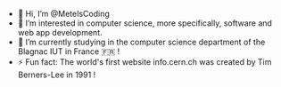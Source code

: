 - 👋 Hi, I’m @MeteIsCoding
- 👀 I’m interested in computer science, more specifically, software and web app development.
- 🌱 I’m currently studying in the computer science department of the Blagnac IUT in France 🇫🇷 !
- ⚡ Fun fact: The world's first website info.cern.ch was created by Tim Berners-Lee in 1991 !
